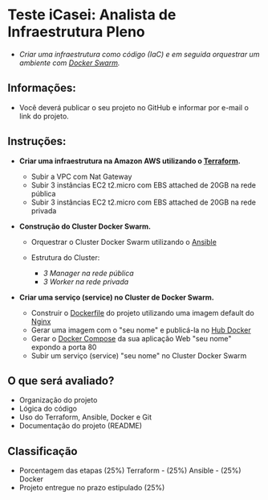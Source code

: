 # Teste iCasei: Analista de Infraestrutura Pleno

* _Criar uma infraestrutura como código (IaC) e em seguida orquestrar um ambiente com [Docker Swarm](https://docs.docker.com/engine/swarm/)._

## Informações:

* Você deverá publicar o seu projeto no GitHub e informar por e-mail o link do projeto.

## Instruções:

* **Criar uma infraestrutura na Amazon AWS utilizando o [Terraform](https://www.terraform.io/).**
    
    * Subir a VPC com Nat Gateway
    * Subir 3 instâncias EC2 t2.micro com EBS attached de 20GB na rede pública
    * Subir 3 instâncias EC2 t2.micro com EBS attached de 20GB na rede privada

* **Construção do Cluster Docker Swarm.**

    * Orquestrar o Cluster Docker Swarm utilizando o [Ansible](https://www.ansible.com/)
    * Estrutura do Cluster:
    
        * _3 Manager na rede pública_
        * _3 Worker na rede privada_

* **Criar uma serviço (service) no Cluster de Docker Swarm.**

    * Construir o [Dockerfile](https://docs.docker.com/engine/reference/builder/) do projeto utilizando uma imagem default do [Nginx](https://nginx.org/en/)
    * Gerar uma imagem com o "seu nome" e publicá-la no [Hub Docker](https://hub.docker.com/)
    * Gerar o [Docker Compose](https://docs.docker.com/compose/) da sua aplicação Web "seu nome" expondo a porta 80
    * Subir um serviço (service) "seu nome" no Cluster Docker Swarm

## O que será avaliado?

* Organização do projeto
* Lógica do código
* Uso do Terraform, Ansible, Docker e Git
* Documentação do projeto (README)

## Classificação

* Porcentagem das etapas (25%) Terraform - (25%) Ansible - (25%) Docker
* Projeto entregue no prazo estipulado (25%)

